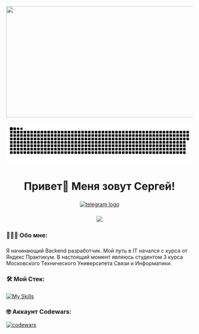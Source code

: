 <div align="center">
  <img height="300" width="600" src="https://i.pinimg.com/originals/50/27/2a/50272a0d34a8666dbe24b03c0544d7ec.gif"  />
</div>

<p align="center">
 <img width="600" src="includes/github-snake.svg" alt="snake"/>
</p>

###

<h1 align="center">Привет👋 Меня зовут Сергей!</h1>

###

<div align="center">
  <a href="https://t.me/SerdgioTheCreator" target="_blank">
    <img src="https://img.shields.io/static/v1?message=Telegram&logo=telegram&label=&color=2CA5E0&logoColor=white&labelColor=&style=for-the-badge" height="25" alt="telegram logo"  />
  </a>
</div>

###

<div align="center">
  <img src="https://visitor-badge.laobi.icu/badge?page_id=KonovalovSergey.SerdgioTheCreator"  />
</div>

###

<h3 align="left">👨🏻‍💻  Обо мне:</h3>

###

<p align="left">Я начинающий Backend разработчик. Мой путь в IT начался с курса от Яндекс Практикум. В настоящий момент являюсь студентом 3 курса Московского Технического Университета Связи и Информатики.</p>

###

<h3 align="left">🛠 Мой Стек:</h3>

###

[![My Skills](https://skillicons.dev/icons?i=python,django,flask,postgres,docker,nginx,postman,html,githubactions&perline=9)](https://skillicons.dev)

###

<h3 align="left">🤓 Аккаунт Codewars:</h3>

[![codewars](https://www.codewars.com/users/SerdgioTheCreator/badges/large)](https://www.codewars.com/users/SerdgioTheCreator)